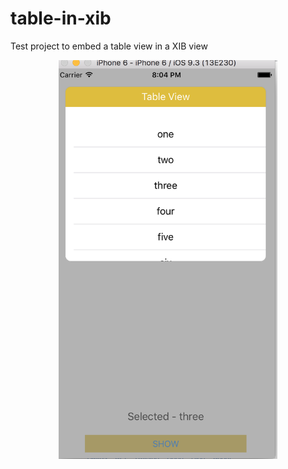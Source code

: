 # table-in-xib
Test project to embed a table view in a XIB view

<p align="center">
  <img src="/tableXIBSample.png" width="350"/>
</p>
